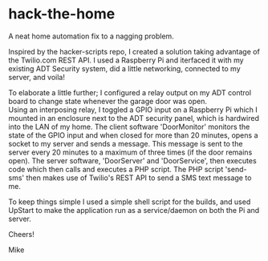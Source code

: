 # hack-the-home
A neat home automation fix to a nagging problem. 

Inspired by the hacker-scripts repo, I created a solution taking advantage of the Twilio.com REST API.  I used a Raspberry Pi
and iterfaced it with my existing ADT Security system, did a little networking, connected to my server, and voila!

To elaborate a little further; I configured a relay output on my ADT control board to change state whenever the garage door was open.  
Using an interposing relay, I toggled a GPIO input on a Raspberry Pi which I mounted in an enclosure next to the ADT security 
panel, which is hardwired into the LAN of my home.  The client software 'DoorMonitor' monitors the state of the GPIO input 
and when closed for more than 20 minutes, opens a socket to my server and sends a message.  This message is sent to the server 
every 20 minutes to a maximum of three times (if the door remains open).  The server software, 'DoorServer' and 'DoorService', then
executes code which then calls and executes a PHP script.  The PHP script 'send-sms' then makes use of Twilio's REST API to send a SMS 
text message to me.

To keep things simple I used a simple shell script for the builds, and used UpStart to make the application run as a service/daemon on 
both the Pi and server.

Cheers!

Mike
